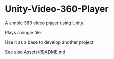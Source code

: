# Unity-Video-360-Player

A simple 360 video player using Unity.

Plays a single file. 

Use it as a base to develop another project

See also [Assets/README.md](Assets/README.md)
